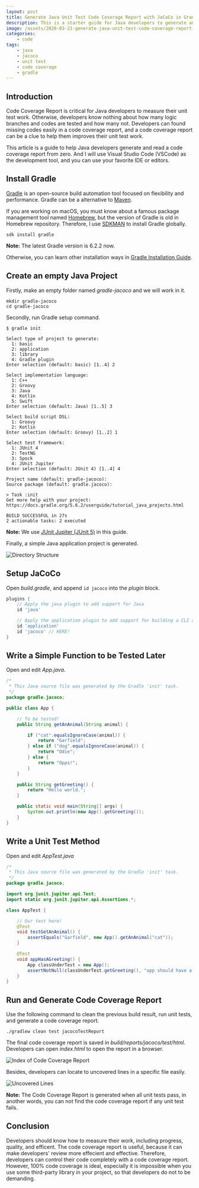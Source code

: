 ```yaml
---
layout: post
title: Generate Java Unit Test Code Coverage Report with JaCoCo in Gradle
description: This is a starter guide for Java developers to generate and read a unit test code coverage report with JaCoCo in Gradle. People will learn the entire development workflow that includes starting a new Java project with Gradle, writing a simple unit test, running unit tests, generating unit tests, and reading the code coverage report.
image: /assets/2020-03-21-generate-java-unit-test-code-coverage-report-with-jacoco-in-gradle/banner.jpg
categories:
    - code
tags:
    - java
    - jacoco
    - unit test
    - code coverage
    - gradle
---
```


## Introduction

Code Coverage Report is critical for Java developers to measure their unit test work. Otherwise, developers know nothing about how many logic branches and codes are tested and how many not. Developers can found missing codes easily in a code coverage report, and a code coverage report can be a clue to help them improves their unit test work.

This article is a guide to help Java developers generate and read a code coverage report from zero. And I will use Visual Studio Code (VSCode) as the development tool, and you can use your favorite IDE or editors.

## Install Gradle

[Gradle](https://docs.gradle.org/current/userguide/userguide.html) is an open-source build automation tool focused on flexibility and performance. Gradle can be a alternative to [Maven](https://maven.apache.org/).

If you are working on macOS, you must know about a famous package management tool named [Homebrew](https://brew.sh/), but the version of Gradle is old in Homebrew repository. Therefore, I use [SDKMAN](https://sdkman.io/) to install Gradle globally.

```shell
sdk install gradle
```

**Note:** The latest Gradle version is 6.2.2 now.

Otherwise, you can learn other installation ways in [Gradle Installation Guide](https://docs.gradle.org/current/userguide/installation.html).

## Create an empty Java Project

Firstly, make an empty folder named *gradle-jacoco* and we will work in it.

```shell
mkdir gradle-jacoco
cd gradle-jacoco
```

Secondly, run Gradle setup command.

```shell
$ gradle init

Select type of project to generate:
  1: basic
  2: application
  3: library
  4: Gradle plugin
Enter selection (default: basic) [1..4] 2

Select implementation language:
  1: C++
  2: Groovy
  3: Java
  4: Kotlin
  5: Swift
Enter selection (default: Java) [1..5] 3

Select build script DSL:
  1: Groovy
  2: Kotlin
Enter selection (default: Groovy) [1..2] 1

Select test framework:
  1: JUnit 4
  2: TestNG
  3: Spock
  4: JUnit Jupiter
Enter selection (default: JUnit 4) [1..4] 4

Project name (default: gradle-jacoco):
Source package (default: gradle.jacoco):

> Task :init
Get more help with your project: https://docs.gradle.org/5.6.2/userguide/tutorial_java_projects.html

BUILD SUCCESSFUL in 27s
2 actionable tasks: 2 executed
```

**Note:** We use [JUnit Jupiter (JUnit 5)](https://junit.org/junit5/docs/current/user-guide/) in this guide.

Finally, a simple Java application project is generated.

![Directory Structure](/assets/2020-03-21-generate-java-unit-test-code-coverage-report-with-jacoco-in-gradle/directory-structure.jpg)

## Setup JaCoCo

Open *build.gradle*, and append `id jacoco` into the *plugin* block.

```groovy
plugins {
    // Apply the java plugin to add support for Java
    id 'java'

    // Apply the application plugin to add support for building a CLI application.
    id 'application'
    id 'jacoco' // HERE!
}
```

## Write a Simple Function to be Tested Later

Open and edit *App.java*.

```java
/*
 * This Java source file was generated by the Gradle 'init' task.
 */
package gradle.jacoco;

public class App {

    // To be tested!
    public String getAnAnimal(String animal) {

        if ("cat".equalsIgnoreCase(animal)) {
            return "Garfield";
        } else if ("dog".equalsIgnoreCase(animal)) {
            return "Odie";
        } else {
            return "Opps!";
        }
    }

    public String getGreeting() {
        return "Hello world.";
    }

    public static void main(String[] args) {
        System.out.println(new App().getGreeting());
    }
}
```

## Write a Unit Test Method

Open and edit *AppTest.java*

```java
/*
 * This Java source file was generated by the Gradle 'init' task.
 */
package gradle.jacoco;

import org.junit.jupiter.api.Test;
import static org.junit.jupiter.api.Assertions.*;

class AppTest {

    // Our test here!
    @Test
    void testGetAnAnimal() {
        assertEquals("Garfield", new App().getAnAnimal("cat"));
    }

    @Test
    void appHasAGreeting() {
        App classUnderTest = new App();
        assertNotNull(classUnderTest.getGreeting(), "app should have a greeting");
    }
}
```

## Run and Generate Code Coverage Report

Use the following command to clean the previous build result, run unit tests, and generate a code coverage report.

```shell
./gradlew clean test jacocoTestReport
```

The final code coverage report is saved in *build/reports/jacoco/test/html*. Developers can open *index.html* to open the report in a browser.

![Index of Code Coverage Report](/assets/2020-03-21-generate-java-unit-test-code-coverage-report-with-jacoco-in-gradle/index-code-coverage-report.jpg)

Besides, developers can locate to uncovered lines in a specific file easily.

![Uncovered Lines](/assets/2020-03-21-generate-java-unit-test-code-coverage-report-with-jacoco-in-gradle/uncovered-lines.jpg)

**Note:** The Code Coverage Report is generated when all unit tests pass, in another words, you can not find the code coverage report if any unit test fails.

## Conclusion

Developers should know how to measure their work, including progress, quality, and efficent. The code coverage report is useful, because it can make developers' review more effecient and effective. Therefore, developers can control their code completely with a code coverage report. However, 100% code coverage is ideal, especially it is impossible when you use some third-party library in your project, so that developers do not to be demanding.
